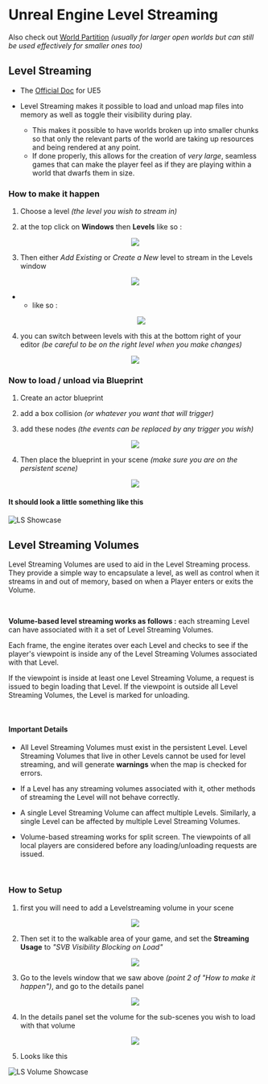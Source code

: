 # Unreal Engine Level Streaming

Also check out [World Partition](https://github.com/Loris-Moreau/Git-Workflow/blob/main/Workflows/Unreal%20Engine/World%20Partition.md) *(usually for larger open worlds but can still be used effectively for smaller ones too)*

## Level Streaming

- The [Official Doc](https://dev.epicgames.com/documentation/en-us/unreal-engine/level-streaming-in-unreal-engine) for UE5

- Level Streaming makes it possible to load and unload map files into memory as well as toggle their visibility during play.
  - This makes it possible to have worlds broken up into smaller chunks so that only the relevant parts of the world are taking up resources and being rendered at any point. 
  - If done properly, this allows for the creation of *very large*, seamless games that can make the player feel as if they are playing within a world that dwarfs them in size.


### How to make it happen

1. Choose a level *(the level you wish to stream in)*

2. at the top click on **Windows** then **Levels** like so :

 <p align="center">
   <img src="https://github.com/Loris-Moreau/Git-Workflow/blob/main/Workflows/Images/LS%20Levels%20Tab.png">
 </p>

3. Then either *Add Existing* or *Create a New* level to stream in the Levels window
  <p align="center">
   <img src="https://github.com/Loris-Moreau/Git-Workflow/blob/main/Workflows/Images/LS%20Level%20Dropdown.png">
  </p>

- - like so :
  
  <p align="center">
   <img src="https://github.com/Loris-Moreau/Git-Workflow/blob/main/Workflows/Images/LS%20Level%20Added.png">
  </p>

4. you can switch between levels with this at the bottom right of your editor *(be careful to be on the right level when you make changes)*

 <p align="center">
   <img src="https://github.com/Loris-Moreau/Git-Workflow/blob/main/Workflows/Images/LS%20Level%20Switch.png">
 </p>

### Now to load / unload via Blueprint

1. Create an actor blueprint

2. add a box collision *(or whatever you want that will trigger)*

3. add these nodes *(the events can be replaced by any trigger you wish)*

 <p align="center">
   <img src="https://github.com/Loris-Moreau/Git-Workflow/blob/main/Workflows/Images/LS%20LoadUnload%20From%20Blueprint.png">
 </p>

4. Then place the blueprint in your scene *(make sure you are on the persistent scene)*

 <p align="center">
   <img src="https://github.com/Loris-Moreau/Git-Workflow/blob/main/Workflows/Images/LS%20Level.png">
 </p>

#### It should look a little something like this

![LS Showcase](https://github.com/Loris-Moreau/Git-Workflow/blob/main/Workflows/Images/LS%20Showcase.gif)

## Level Streaming Volumes

Level Streaming Volumes are used to aid in the Level Streaming process. 
They provide a simple way to encapsulate a level, as well as control when it streams in and out of memory, based on when a Player enters or exits the Volume.

<br>

**Volume-based level streaming works as follows :** each streaming Level can have associated with it a set of Level Streaming Volumes. 

Each frame, the engine iterates over each Level and checks to see if the player's viewpoint is inside any of the Level Streaming Volumes associated with that Level. 

If the viewpoint is inside at least one Level Streaming Volume, a request is issued to begin loading that Level. If the viewpoint is outside all Level Streaming Volumes, the Level is marked for unloading.

<br>

#### Important Details

- All Level Streaming Volumes must exist in the persistent Level. Level Streaming Volumes that live in other Levels cannot be used for level streaming, and will generate **warnings** when the map is checked for errors.

- If a Level has any streaming volumes associated with it, other methods of streaming the Level will not behave correctly.

- A single Level Streaming Volume can affect multiple Levels. Similarly, a single Level can be affected by multiple Level Streaming Volumes.

- Volume-based streaming works for split screen. The viewpoints of all local players are considered before any loading/unloading requests are issued.

<br>

### How to Setup

1. first you will need to add a Levelstreaming volume in your scene

 <p align="center">
   <img src="https://github.com/Loris-Moreau/Git-Workflow/blob/main/Workflows/Images/LS%20Volume.png">
 </p>

2. Then set it to the walkable area of your game, and set the **Streaming Usage** to *"SVB Visibility Blocking on Load"*

  <p align="center">
   <img src="https://github.com/Loris-Moreau/Git-Workflow/blob/main/Workflows/Images/LS%20Volume%20Setup.png">
 </p>

 3. Go to the levels window that we saw above *(point 2 of "How to make it happen")*, and go to the details panel

  <p align="center">
   <img src="https://github.com/Loris-Moreau/Git-Workflow/blob/main/Workflows/Images/LS%20Volume%20Setup%202.png">
 </p>

4. In the details panel set the volume for the sub-scenes you wish to load with that volume

  <p align="center">
   <img src="https://github.com/Loris-Moreau/Git-Workflow/blob/main/Workflows/Images/LS%20Volume%20Details.png">
 </p>

5. Looks like this

![LS Volume Showcase](https://github.com/Loris-Moreau/Git-Workflow/blob/main/Workflows/Images/LS%20Volume%20Showcase.gif)
